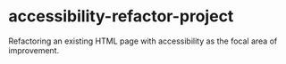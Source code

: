 # accessibility-refactor-project
Refactoring an existing HTML page with accessibility as the focal area of improvement. 
